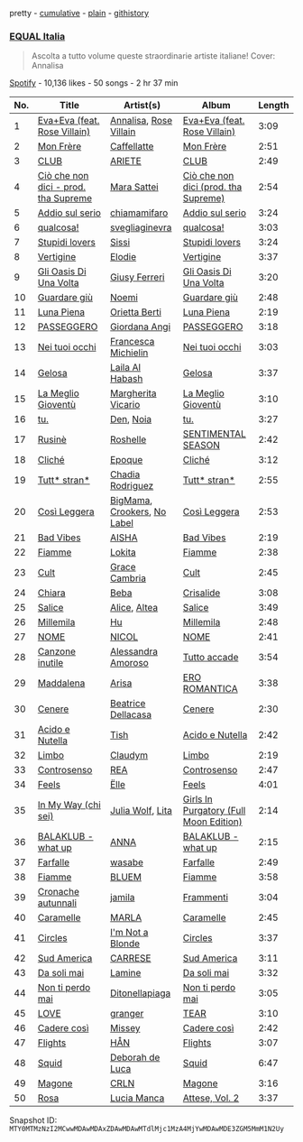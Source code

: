 pretty - [cumulative](/playlists/cumulative/37i9dQZF1DWUHxBb0SYtLj.md) - [plain](/playlists/plain/37i9dQZF1DWUHxBb0SYtLj) - [githistory](https://github.githistory.xyz/mackorone/spotify-playlist-archive/blob/main/playlists/plain/37i9dQZF1DWUHxBb0SYtLj)

### [EQUAL Italia](https://open.spotify.com/playlist/37i9dQZF1DWUHxBb0SYtLj)

> Ascolta a tutto volume queste straordinarie artiste italiane! Cover: Annalisa

[Spotify](https://open.spotify.com/user/spotify) - 10,136 likes - 50 songs - 2 hr 37 min

| No. | Title | Artist(s) | Album | Length |
|---|---|---|---|---|
| 1 | [Eva+Eva \(feat\. Rose Villain\)](https://open.spotify.com/track/471zaA6Hax2HkKJTfR4yE1) | [Annalisa](https://open.spotify.com/artist/0EqkKYDK9EkKY5N7zU3FPv), [Rose Villain](https://open.spotify.com/artist/2aya6KuqjXEhHBqYKsTPLs) | [Eva+Eva \(feat\. Rose Villain\)](https://open.spotify.com/album/7JAbbByzQ8jd8QPXlJlnfX) | 3:09 |
| 2 | [Mon Frère](https://open.spotify.com/track/0ECjuTZzoNxv8hRSYS05AX) | [Caffellatte](https://open.spotify.com/artist/7xmNRoYqVgsIiyIwRxrlay) | [Mon Frère](https://open.spotify.com/album/4oNPumU0MDQmVBp22tZLil) | 2:51 |
| 3 | [CLUB](https://open.spotify.com/track/71ldpwclSliEuoun5SAAWP) | [ARIETE](https://open.spotify.com/artist/2T4kh33TYdnDesvlQyRst8) | [CLUB](https://open.spotify.com/album/7HbfGtBHuP8tHWmIEuJfKn) | 2:49 |
| 4 | [Ciò che non dici \- prod\. tha Supreme](https://open.spotify.com/track/2jCxkj3EYVL0vUuROwFPxn) | [Mara Sattei](https://open.spotify.com/artist/0zoMmzmyi8N8LwzhyXPvtk) | [Ciò che non dici \(prod\. tha Supreme\)](https://open.spotify.com/album/0Oz4pHc1aivqloMe3aKYN0) | 2:54 |
| 5 | [Addio sul serio](https://open.spotify.com/track/0hPJkAuxZXnVCIEJPsAOaD) | [chiamamifaro](https://open.spotify.com/artist/7IkCnJuIFuZyvZb60a5DEe) | [Addio sul serio](https://open.spotify.com/album/0UEOp8rylvCtOqtJ98FpfP) | 3:24 |
| 6 | [qualcosa!](https://open.spotify.com/track/6vKTTaLPgTHzEJHdYIfcjq) | [svegliaginevra](https://open.spotify.com/artist/0mNU2jWtQEYmhBjWtWTBBS) | [qualcosa!](https://open.spotify.com/album/3sjTb5D36Ezd4IeBWa5CVW) | 3:03 |
| 7 | [Stupidi lovers](https://open.spotify.com/track/14Dn7lNXooVdBuL8m966Gi) | [Sissi](https://open.spotify.com/artist/6P7jNZ4DCs766yu5td601i) | [Stupidi lovers](https://open.spotify.com/album/3EVg414qzHzSExINfRV4OI) | 3:24 |
| 8 | [Vertigine](https://open.spotify.com/track/3fc6eZjU7Mv7gJUfxrbfMu) | [Elodie](https://open.spotify.com/artist/7GgpsUpkj3olseoaTY7TEY) | [Vertigine](https://open.spotify.com/album/2T0ctjp2zJKKfJ1QmmZTXi) | 3:37 |
| 9 | [Gli Oasis Di Una Volta](https://open.spotify.com/track/0K585xpwwJFTBWGAiurvqx) | [Giusy Ferreri](https://open.spotify.com/artist/0dwEXtB6gceh7EO7tCsxhD) | [Gli Oasis Di Una Volta](https://open.spotify.com/album/1AoPqPiLqF2d80yVsRcqIy) | 3:20 |
| 10 | [Guardare giù](https://open.spotify.com/track/0nZzbRLYgvdkQB6EKjWfAL) | [Noemi](https://open.spotify.com/artist/62C5P1caRIK12ndTkzNJjA) | [Guardare giù](https://open.spotify.com/album/7sjHSwxgGeW1VhT8mBKluB) | 2:48 |
| 11 | [Luna Piena](https://open.spotify.com/track/72WfwZJpeDwR4XuHCTnNh2) | [Orietta Berti](https://open.spotify.com/artist/6W7O7oseXcbYLoiarQrpOw) | [Luna Piena](https://open.spotify.com/album/4VnfMoUxdKiKhEEs5kpJd9) | 2:19 |
| 12 | [PASSEGGERO](https://open.spotify.com/track/0qkie97igVQ9swEsu0dtrP) | [Giordana Angi](https://open.spotify.com/artist/0ZhqSTaEEWN6USw0E30pws) | [PASSEGGERO](https://open.spotify.com/album/605aZVj0nBpf1xLppJ41lA) | 3:18 |
| 13 | [Nei tuoi occhi](https://open.spotify.com/track/5g5wH7B6W2mbHbAp4mo2qO) | [Francesca Michielin](https://open.spotify.com/artist/4jFlmD92WULLlaRS8Cj6QS) | [Nei tuoi occhi](https://open.spotify.com/album/4yKTT4Gme1eGIT4uVQiwtz) | 3:03 |
| 14 | [Gelosa](https://open.spotify.com/track/3MjPV83UbVdp3I7qU7XzIG) | [Laila Al Habash](https://open.spotify.com/artist/6TlzdBQJ60fuenBUtDARlg) | [Gelosa](https://open.spotify.com/album/12XzMU7JSvQZJPj6brqKEH) | 3:37 |
| 15 | [La Meglio Gioventù](https://open.spotify.com/track/1KRTSDtOVwd4oTZ1gfzluB) | [Margherita Vicario](https://open.spotify.com/artist/2UUqj8yIpJGSjEJgkL4IIY) | [La Meglio Gioventù](https://open.spotify.com/album/27YISdUuV8GRGMRuAvMdVz) | 3:10 |
| 16 | [tu.](https://open.spotify.com/track/63oeo2wq00LdQNIGCUqEJy) | [Den](https://open.spotify.com/artist/6MkUYYwYzoA16ymtmv6CrM), [Noia](https://open.spotify.com/artist/2juG6RJqgbhPLJvHWOjEMM) | [tu.](https://open.spotify.com/album/3fqmpVZwl8zv9pMUrk7CVI) | 3:27 |
| 17 | [Rusinè](https://open.spotify.com/track/5dto4XvkZtVkIoS01MuYBj) | [Roshelle](https://open.spotify.com/artist/05OYdU3diEpNYjaAHNaZTt) | [SENTIMENTAL SEASON](https://open.spotify.com/album/5UANvkXWD1fO7N8skSVUes) | 2:42 |
| 18 | [Cliché](https://open.spotify.com/track/7feAP0q0KS4DW0blbHK7Pn) | [Epoque](https://open.spotify.com/artist/5xNhapdkr2QQJoAkK9h67k) | [Cliché](https://open.spotify.com/album/6bYA5jFVkSwtq3cFpGCvOz) | 3:12 |
| 19 | [Tutt\* stran\*](https://open.spotify.com/track/4sg1ORbMIL2t8afAHsG7xw) | [Chadia Rodriguez](https://open.spotify.com/artist/4nXNT34X5GQ8yTBttXtbY6) | [Tutt\* stran\*](https://open.spotify.com/album/04ubGS2v1n2zI8E91p24Yt) | 2:55 |
| 20 | [Così Leggera](https://open.spotify.com/track/27gcKMZcvsiwyVdo0XFZLB) | [BigMama](https://open.spotify.com/artist/5A0upF7YOXwWW0R5EuahcF), [Crookers](https://open.spotify.com/artist/3o1cwVQfiDWafhYA02k13C), [No Label](https://open.spotify.com/artist/7eSQIwqpU7HGvEQVgcMqQx) | [Così Leggera](https://open.spotify.com/album/0Rjhyjo9x4aI0siMTVlOlj) | 2:53 |
| 21 | [Bad Vibes](https://open.spotify.com/track/15pAue2SASWLmly2T4G6lw) | [AISHA](https://open.spotify.com/artist/78S0OMZxZhxSE5WxSzJoCf) | [Bad Vibes](https://open.spotify.com/album/2eQPt5UcbWoR4t9Ct8oNZq) | 2:19 |
| 22 | [Fiamme](https://open.spotify.com/track/12CYTXEbVhBmb7Cb3bn5pS) | [Lokita](https://open.spotify.com/artist/0qkSFtzIwfHhZhTaFGXfxp) | [Fiamme](https://open.spotify.com/album/11iHMc69wzqJe9OAtL75dP) | 2:38 |
| 23 | [Cult](https://open.spotify.com/track/0LJI0x54X29TStopw2PzFG) | [Grace Cambria](https://open.spotify.com/artist/7a60FDqnS9Qx2xTbDvEd73) | [Cult](https://open.spotify.com/album/2E7kATBLAHZJFnmOWZhjH8) | 2:45 |
| 24 | [Chiara](https://open.spotify.com/track/2Ov7q88ry0QKbCzyKBlsGi) | [Beba](https://open.spotify.com/artist/6ZpOQK1OKdCybuOgMkdbUh) | [Crisalide](https://open.spotify.com/album/5291vGtKdgVQco8wobFIAA) | 3:08 |
| 25 | [Salice](https://open.spotify.com/track/04xLRTZiC7MoWR4zYdsQIi) | [Alice](https://open.spotify.com/artist/2secXZJFel5sboofeiGQyk), [Altea](https://open.spotify.com/artist/1yGCY2abK83JZlenHcgdws) | [Salice](https://open.spotify.com/album/1KETHPt4P9yeJwQLnw7bkK) | 3:49 |
| 26 | [Millemila](https://open.spotify.com/track/21Z6MRumkQbvgyfXPrrMrW) | [Hu](https://open.spotify.com/artist/1XZA7vX3UDejpAFJtywlL6) | [Millemila](https://open.spotify.com/album/5TdbB1CB4H90cDWSHlBFNC) | 2:48 |
| 27 | [NOME](https://open.spotify.com/track/32LQPrBk6plmmLGY5e7mjw) | [NICOL](https://open.spotify.com/artist/5SHDHLDBneSJWuVN8DAShg) | [NOME](https://open.spotify.com/album/3JmpZsNMjDqlSD1JEg2N5s) | 2:41 |
| 28 | [Canzone inutile](https://open.spotify.com/track/6POrcZjT4Kynm1uj2VE6rQ) | [Alessandra Amoroso](https://open.spotify.com/artist/2pjb5ffSoVTr5lRYQXlnPu) | [Tutto accade](https://open.spotify.com/album/1fpnMQJuIlYhZpd7ZzCH29) | 3:54 |
| 29 | [Maddalena](https://open.spotify.com/track/0StCrHQCbXBxBzeX70fgfR) | [Arisa](https://open.spotify.com/artist/25x6MD0spNNS7z93Sat30K) | [ERO ROMANTICA](https://open.spotify.com/album/73w8REZDCOPUGPtCeKY6FL) | 3:38 |
| 30 | [Cenere](https://open.spotify.com/track/4vGp3JRMvgReM7suaUphjn) | [Beatrice Dellacasa](https://open.spotify.com/artist/5piFIZ88zHRxklw95h5v4L) | [Cenere](https://open.spotify.com/album/5wBHUSY3Oc6eytdfMWpbZT) | 2:30 |
| 31 | [Acido e Nutella](https://open.spotify.com/track/0GpH4skfwTOCvfPM9MixVE) | [Tish](https://open.spotify.com/artist/1oVlR3lxRGmaN5NFlRloSi) | [Acido e Nutella](https://open.spotify.com/album/0H4HsXuXCreVCuCtA6jC5D) | 2:42 |
| 32 | [Limbo](https://open.spotify.com/track/3q42IESK5ku2BJXz8jSvez) | [Claudym](https://open.spotify.com/artist/7pNCSsicJGpwrn2wwGD91g) | [Limbo](https://open.spotify.com/album/0EILrv2CGNFAhp7yRcmvUQ) | 2:19 |
| 33 | [Controsenso](https://open.spotify.com/track/0c72w99bMKWzLP3qxufROD) | [REA](https://open.spotify.com/artist/2WIeVc2TB9As3HeTcPpXev) | [Controsenso](https://open.spotify.com/album/0bpAqGhj6UPC8FYcB5v1gn) | 2:47 |
| 34 | [Feels](https://open.spotify.com/track/4EdWeGxr5dg4S2OKmsJPOq) | [Ëlle](https://open.spotify.com/artist/1caGYuXT76M2huoJNhhvtP) | [Feels](https://open.spotify.com/album/3qhhqm2MQsdkWQvfXuRpaa) | 4:01 |
| 35 | [In My Way \(chi sei\)](https://open.spotify.com/track/296gP31laYpSz5V1dqxwgW) | [Julia Wolf](https://open.spotify.com/artist/5yvGiZLSWJTPBlZpVbPnEZ), [Lita](https://open.spotify.com/artist/0G7LPCHP4W90pTLwPAbXHU) | [Girls In Purgatory \(Full Moon Edition\)](https://open.spotify.com/album/08hQYW3XbwAhtHO0lA69Ia) | 2:14 |
| 36 | [BALAKLUB \- what up](https://open.spotify.com/track/6q9uyhfr1QhyoneHqhkVvg) | [ANNA](https://open.spotify.com/artist/7K80yOTC0Id95gRaOxDG5u) | [BALAKLUB \- what up](https://open.spotify.com/album/1jC18a8gRg8pogKSUHrIOR) | 2:15 |
| 37 | [Farfalle](https://open.spotify.com/track/0dOkrJHfyLZ9SYQfvtg4N0) | [wasabe](https://open.spotify.com/artist/56oiVP4dy1fljmoOf79K4s) | [Farfalle](https://open.spotify.com/album/1VlGH9Yt6UgjwrPRHy7M4A) | 2:49 |
| 38 | [Fiamme](https://open.spotify.com/track/2lAcIougDejveyLgAGHXoP) | [BLUEM](https://open.spotify.com/artist/1eFOTBAGM0w0SH7jnTYSd1) | [Fiamme](https://open.spotify.com/album/6OlYreAidBgOvp5BYSwjel) | 3:58 |
| 39 | [Cronache autunnali](https://open.spotify.com/track/3lu2quUJHHGfrThr1PcP0R) | [jamila](https://open.spotify.com/artist/6sCjODa4Fk3yU4tiLJ6jUg) | [Frammenti](https://open.spotify.com/album/2jNyfJuEMDfbChPnMwJKSg) | 3:04 |
| 40 | [Caramelle](https://open.spotify.com/track/1BdRVY0Vw2LNWARt4CBzVn) | [MARLA](https://open.spotify.com/artist/0zA3qtonjFW680Qm1YQaIF) | [Caramelle](https://open.spotify.com/album/0wkJjRZ8MzeHRHpWOCXlD7) | 2:45 |
| 41 | [Circles](https://open.spotify.com/track/77FYhRKFkM9c6V1gt5W3Jw) | [I'm Not a Blonde](https://open.spotify.com/artist/2kYPuOngkMzjFdCl4dz8EO) | [Circles](https://open.spotify.com/album/7dsxVLupKe8STVxu4nJ4hr) | 3:37 |
| 42 | [Sud America](https://open.spotify.com/track/59bkQwuJTn6JYkjhFUrLA0) | [CARRESE](https://open.spotify.com/artist/0o03kaFDzK8R1hSe3mRepL) | [Sud America](https://open.spotify.com/album/6tfun53ACaVnPCWR4k4tew) | 3:11 |
| 43 | [Da soli mai](https://open.spotify.com/track/6fLoZWRu4NN6TiDI6Mhy0Q) | [Lamine](https://open.spotify.com/artist/41L4VW3jwnrGr7hGwokkvh) | [Da soli mai](https://open.spotify.com/album/1xvV2WxxUBcVKHStzGQwLT) | 3:32 |
| 44 | [Non ti perdo mai](https://open.spotify.com/track/5QUp1a7VJ0s5DNz8p0JkGv) | [Ditonellapiaga](https://open.spotify.com/artist/7HtzacrJpksCiS6qHypb8l) | [Non ti perdo mai](https://open.spotify.com/album/0EvfhHpFPdFwRUfFK8KBBr) | 3:05 |
| 45 | [LOVE](https://open.spotify.com/track/3GdEO0aIkxA9Uu5vVlOrWT) | [granger](https://open.spotify.com/artist/5W64vejfbI2ARhXLbaCNqx) | [TEAR](https://open.spotify.com/album/6kz9zhz9IlJPJUW1n2G2iw) | 3:10 |
| 46 | [Cadere così](https://open.spotify.com/track/615b6R6LpNaSVVpHKW26yC) | [Missey](https://open.spotify.com/artist/2DcrZVjp98sHG7ttcywb7s) | [Cadere così](https://open.spotify.com/album/0FPY1JfhKDvoFdi0s7g8V4) | 2:42 |
| 47 | [Flights](https://open.spotify.com/track/4FslTQ5N4gZwQ35gj8A7Sj) | [HÅN](https://open.spotify.com/artist/7n3jYxJuLzLuOv8Fk1s9N1) | [Flights](https://open.spotify.com/album/0OD4Qz4bRci84q4JXlOYbV) | 3:07 |
| 48 | [Squid](https://open.spotify.com/track/5MGxKgH81AkLTpj9K26aga) | [Deborah de Luca](https://open.spotify.com/artist/144HzhpLjcR9k37w5Ico9B) | [Squid](https://open.spotify.com/album/4hXgncolYgBL5khitOqY69) | 6:47 |
| 49 | [Magone](https://open.spotify.com/track/0cfapNSTqDXQJHprtq8zg5) | [CRLN](https://open.spotify.com/artist/4Gmkm3PIIdBZkSMlIdsMwZ) | [Magone](https://open.spotify.com/album/7LVaVcl2qiGvhBM4ozNDzq) | 3:16 |
| 50 | [Rosa](https://open.spotify.com/track/1vO1PM21XquIr92fJgAFzh) | [Lucia Manca](https://open.spotify.com/artist/5DHfordpyNL7yXbVTLeed4) | [Attese, Vol\. 2](https://open.spotify.com/album/2ggQTP2Elnll8dCZqvecpi) | 3:37 |

Snapshot ID: `MTY0MTMzNzI2MCwwMDAwMDAxZDAwMDAwMTdlMjc1MzA4MjYwMDAwMDE3ZGM5MmM1N2Uy`